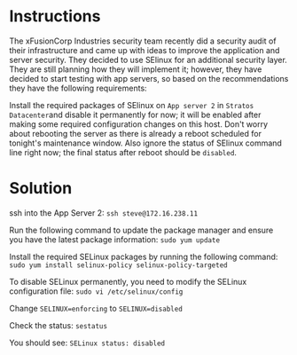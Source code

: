# Instructions

The xFusionCorp Industries security team recently did a security audit of their infrastructure and came up with ideas to improve the application and server security. They decided to use SElinux for an additional security layer. They are still planning how they will implement it; however, they have decided to start testing with app servers, so based on the recommendations they have the following requirements:

Install the required packages of SElinux on `App server 2` in `Stratos Datacenter`and disable it permanently for now; it will be enabled after making some required configuration changes on this host. Don't worry about rebooting the server as there is already a reboot scheduled for tonight's maintenance window. Also ignore the status of SElinux command line right now; the final status after reboot should be `disabled`.

# Solution

ssh into the App Server 2: `ssh steve@172.16.238.11`

Run the following command to update the package manager and ensure you have the latest package information: `sudo yum update`

Install the required SELinux packages by running the following command: `sudo yum install selinux-policy selinux-policy-targeted`

To disable SELinux permanently, you need to modify the SELinux configuration file: `sudo vi /etc/selinux/config`

Change `SELINUX=enforcing` to `SELINUX=disabled`

Check the status: `sestatus`

You should see: `SELinux status: disabled`
